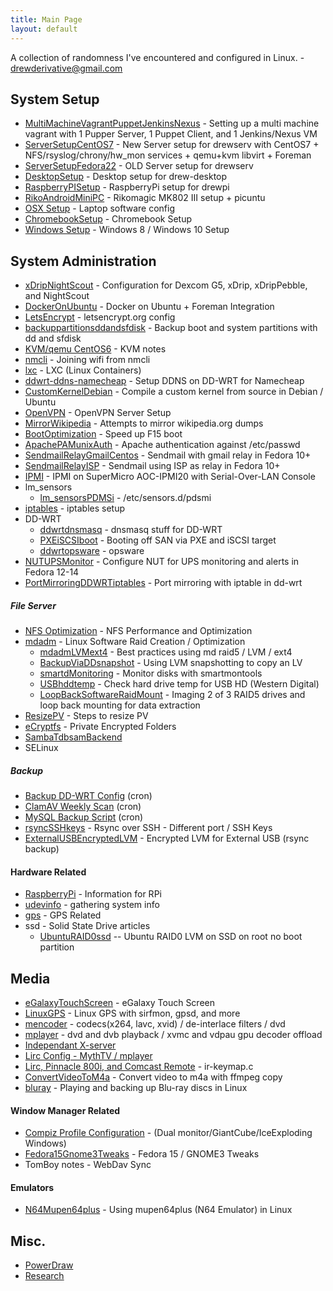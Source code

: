 ```yaml
---
title: Main Page
layout: default
---
```


A collection of randomness I've encountered and configured in Linux. -
drewderivative@gmail.com

System Setup
------------

-   [MultiMachineVagrantPuppetJenkinsNexus](MultiMachineVagrantPuppetJenkinsNexus "wikilink") -
    Setting up a multi machine vagrant with 1 Pupper Server, 1 Puppet
    Client, and 1 Jenkins/Nexus VM
-   [ServerSetupCentOS7](ServerSetupCentOS7 "wikilink") - New Server
    setup for drewserv with CentOS7 + NFS/rsyslog/chrony/hw\_mon
    services + qemu+kvm libvirt + Foreman
-   [ServerSetupFedora22](ServerSetupFedora22 "wikilink") - OLD Server
    setup for drewserv
-   [DesktopSetup](DesktopSetup "wikilink") - Desktop setup for
    drew-desktop
-   [RaspberryPISetup](RaspberryPISetup "wikilink") - RaspberryPi setup
    for drewpi
-   [RikoAndroidMiniPC](RikoAndroidMiniPC "wikilink") - Rikomagic MK802
    III setup + picuntu
-   [OSX Setup](OSX_Setup "wikilink") - Laptop software config
-   [ChromebookSetup](ChromebookSetup "wikilink") - Chromebook Setup
-   [Windows Setup](Windows_Setup "wikilink") - Windows 8 / Windows 10
    Setup

System Administration
---------------------

-   [xDripNightScout](xDripNightScout "wikilink") - Configuration for
    Dexcom G5, xDrip, xDripPebble, and NightScout
-   [DockerOnUbuntu](DockerOnUbuntu "wikilink") - Docker on Ubuntu +
    Foreman Integration
-   [LetsEncrypt](LetsEncrypt "wikilink") - letsencrypt.org config
-   [backuppartitionsddandsfdisk](backuppartitionsddandsfdisk "wikilink") -
    Backup boot and system partitions with dd and sfdisk
-   [KVM/qemu CentOS6](KVM/qemu_CentOS6 "wikilink") - KVM notes
-   [nmcli](nmcli "wikilink") - Joining wifi from nmcli
-   [lxc](lxc "wikilink") - LXC (Linux Containers)
-   [ddwrt-ddns-namecheap](ddwrt-ddns-namecheap "wikilink") - Setup DDNS
    on DD-WRT for Namecheap
-   [CustomKernelDebian](CustomKernelDebian "wikilink") - Compile a
    custom kernel from source in Debian / Ubuntu
-   [OpenVPN](OpenVPN "wikilink") - OpenVPN Server Setup
-   [MirrorWikipedia](MirrorWikipedia "wikilink") - Attempts to mirror
    wikipedia.org dumps
-   [BootOptimization](BootOptimization "wikilink") - Speed up F15 boot
-   [ApachePAMunixAuth](ApachePAMunixAuth "wikilink") - Apache
    authentication against /etc/passwd
-   [SendmailRelayGmailCentos](SendmailRelayGmailCentos "wikilink") -
    Sendmail with gmail relay in Fedora 10+
-   [SendmailRelayISP](SendmailRelayISP "wikilink") - Sendmail using ISP
    as relay in Fedora 10+
-   [IPMI](IPMI "wikilink") - IPMI on SuperMicro AOC-IPMI20 with
    Serial-Over-LAN Console
-   lm\_sensors
    -   [lm\_sensorsPDMSi](lm_sensorsPDMSi "wikilink") -
        /etc/sensors.d/pdsmi
-   [iptables](iptables "wikilink") - iptables setup
-   DD-WRT
    -   [ddwrtdnsmasq](ddwrtdnsmasq "wikilink") - dnsmasq stuff for
        DD-WRT
    -   [PXEiSCSIboot](PXEiSCSIboot "wikilink") - Booting off SAN via
        PXE and iSCSI target
    -   [ddwrtopsware](ddwrtopsware "wikilink") - opsware
-   [NUTUPSMonitor](NUTUPSMonitor "wikilink") - Configure NUT for UPS
    monitoring and alerts in Fedora 12-14
-   [PortMirroringDDWRTiptables](PortMirroringDDWRTiptables "wikilink") -
    Port mirroring with iptable in dd-wrt

##### File Server

-   [NFS Optimization](NFS_Optimization "wikilink") - NFS Performance
    and Optimization
-   [mdadm](mdadm "wikilink") - Linux Software Raid Creation /
    Optimization
    -   [mdadmLVMext4](mdadmLVMext4 "wikilink") - Best practices using
        md raid5 / LVM / ext4
    -   [BackupViaDDsnapshot](BackupViaDDsnapshot "wikilink") - Using
        LVM snapshotting to copy an LV
    -   [smartdMonitoring](smartdMonitoring "wikilink") - Monitor disks
        with smartmontools
    -   [USBhddtemp](USBhddtemp "wikilink") - Check hard drive temp for
        USB HD (Western Digital)
    -   [LoopBackSoftwareRaidMount](LoopBackSoftwareRaidMount "wikilink") -
        Imaging 2 of 3 RAID5 drives and loop back mounting for data
        extraction
-   [ResizePV](ResizePV "wikilink") - Steps to resize PV
-   [eCryptfs](eCryptfs "wikilink") - Private Encrypted Folders
-   [SambaTdbsamBackend](SambaTdbsamBackend "wikilink")
-   SELinux

##### Backup

-   [Backup DD-WRT Config](Backup_DD-WRT_Config "wikilink") (cron)
-   [ClamAV Weekly Scan](ClamAV_Weekly_Scan "wikilink") (cron)
-   [MySQL Backup Script](MySQL_Backup_Script "wikilink") (cron)
-   [rsyncSSHkeys](rsyncSSHkeys "wikilink") - Rsync over SSH - Different
    port / SSH Keys
-   [ExternalUSBEncryptedLVM](ExternalUSBEncryptedLVM "wikilink") -
    Encrypted LVM for External USB (rsync backup)

#### Hardware Related

-   [RaspberryPi](RaspberryPi "wikilink") - Information for RPi
-   [udevinfo](udevinfo "wikilink") - gathering system info
-   [gps](gps "wikilink") - GPS Related
-   ssd - Solid State Drive articles
    -   [UbuntuRAID0ssd](UbuntuRAID0ssd "wikilink") -- Ubuntu RAID0 LVM
        on SSD on root no boot partition

Media
-----

-   [eGalaxyTouchScreen](eGalaxyTouchScreen "wikilink") - eGalaxy Touch
    Screen
-   [LinuxGPS](LinuxGPS "wikilink") - Linux GPS with sirfmon, gpsd, and
    more
-   [mencoder](mencoder "wikilink") - codecs(x264, lavc, xvid) /
    de-interlace filters / dvd
-   [mplayer](mplayer "wikilink") - dvd and dvb playback / xvmc and
    vdpau gpu decoder offload
-   [Independant X-server](Independant_X-server "wikilink")
-   [Lirc Config - MythTV /
    mplayer](Lirc_Config_-_MythTV_/_mplayer "wikilink")
-   [Lirc, Pinnacle 800i, and Comcast
    Remote](Lirc,_Pinnacle_800i,_and_Comcast_Remote "wikilink") -
    ir-keymap.c
-   [ConvertVideoToM4a](ConvertVideoToM4a "wikilink") - Convert video to
    m4a with ffmpeg copy
-   [bluray](bluray "wikilink") - Playing and backing up Blu-ray discs
    in Linux

#### Window Manager Related

-   [Compiz Profile
    Configuration](Compiz_Profile_Configuration "wikilink") - (Dual
    monitor/GiantCube/IceExploding Windows)
-   [Fedora15Gnome3Tweaks](Fedora15Gnome3Tweaks "wikilink") - Fedora 15
    / GNOME3 Tweaks
-   TomBoy notes - WebDav Sync

#### Emulators

-   [N64Mupen64plus](N64Mupen64plus "wikilink") - Using mupen64plus (N64
    Emulator) in Linux

Misc.
-----

-   [PowerDraw](PowerDraw "wikilink")
-   [Research](Research "wikilink")

